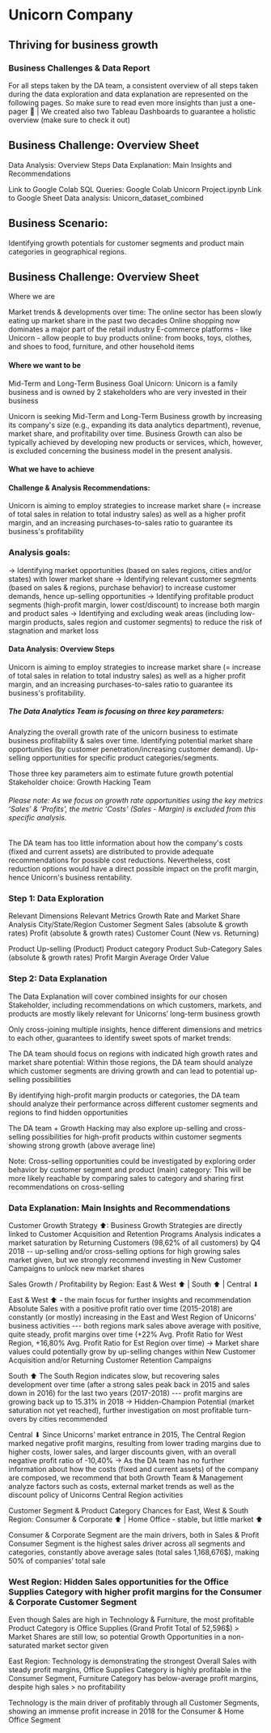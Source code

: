 # Unicorn Company

## Thriving for business growth

### Business Challenges & Data Report
For all steps taken by the DA team, a consistent overview of all steps taken during the data exploration and data explanation are represented on the following pages.
So make sure to read even more insights than just a one-pager 🦄 | We created also two Tableau Dashboards to guarantee a holistic overview (make sure to check it out)


## Business Challenge: Overview Sheet
Data Analysis: Overview Steps
Data Explanation: Main Insights and Recommendations

Link to Google Colab SQL Queries: Google Colab Unicorn Project.ipynb
Link to Google Sheet Data analysis: Unicorn_dataset_combined

## Business Scenario:
 Identifying growth potentials for customer segments and product main categories in geographical regions.


## Business Challenge: Overview Sheet

Where we are

Market trends & developments over time: 
The online sector has been slowly eating up market share in the past two decades
Online shopping now dominates a major part of the retail industry
E-commerce platforms - like Unicorn -  allow people to buy products online: from books, toys, clothes, and shoes to food, furniture, and other household items

#### Where we want to be

Mid-Term and Long-Term Business Goal Unicorn: 
Unicorn is a family business and is owned by 2 stakeholders who are very invested in their business

Unicorn is seeking Mid-Term and Long-Term Business growth by increasing its company's size (e.g., expanding its data analytics department), revenue, market share, and profitability over time. Business Growth can also be typically achieved by developing new products or services, which, however, is excluded concerning the business model in the present analysis.

#### What we have to achieve

#### Challenge & Analysis Recommendations:
Unicorn is aiming to employ strategies to increase market share (= increase of total sales in relation to total industry sales) as well as a higher profit margin, and an increasing purchases-to-sales ratio to guarantee its business's profitability

### Analysis goals: 
→ Identifying market opportunities (based on sales regions, cities and/or states) with lower market share 
→ Identifying relevant customer segments (based on sales & regions, purchase behavior) to increase customer demands, hence up-selling opportunities
→ Identifying profitable product segments (high-profit margin, lower cost/discount) to increase both margin and product sales 
→  Identifying and excluding weak areas (including low-margin products, sales region and customer segments) to reduce the risk of stagnation and market loss
#### Data Analysis: Overview Steps

Unicorn is aiming to employ strategies to increase market share (= increase of total sales in relation to total industry sales) as well as a higher profit margin, and an increasing purchases-to-sales ratio to guarantee its business's profitability.

##### The Data Analytics Team is focusing on three key parameters:

Analyzing the overall growth rate of the unicorn business to estimate business profitability & sales over time. 
Identifying potential market share opportunities (by customer penetration/increasing customer demand).
Up-selling opportunities for specific product categories/segments.

Those three key parameters aim to estimate future growth potential 
Stakeholder choice: Growth Hacking Team 

###### Please note: As we focus on growth rate opportunities using the key metrics ‘Sales’ & ‘Profits’, the metric ‘Costs’ (Sales - Margin) is excluded from this specific analysis. 
The DA team has too little information about how the company's costs (fixed and current assets) are distributed to provide adequate recommendations for possible cost reductions. Nevertheless, cost reduction options would have a direct possible impact on the profit margin, hence Unicorn's business rentability. 

### Step 1: Data Exploration

Relevant Dimensions
Relevant Metrics
Growth Rate and Market Share Analysis
City/State/Region
Customer Segment
Sales (absolute & growth rates)
Profit  (absolute & growth rates)
Customer Count (New vs. Returning) 

Product Up-selling
(Product)
Product category
Product Sub-Category
Sales  (absolute & growth rates)
Profit Margin
Average Order Value


### Step 2: Data Explanation

The Data Explanation will cover combined insights for our chosen Stakeholder, including recommendations on which customers, markets, and products are mostly likely relevant for Unicorns’ long-term business growth 

Only cross-joining multiple insights, hence different dimensions and metrics to each other, guarantees to identify sweet spots of market trends:

The DA team should focus on regions with indicated high growth rates and market share potential: Within those regions, the DA team should analyze which customer segments are driving growth and can lead to potential up-selling possibilities 


By identifying high-profit margin products or categories, the DA team should analyze their performance across different customer segments and regions to find hidden opportunities 

The DA team + Growth Hacking may also explore up-selling and cross-selling possibilities for high-profit products within customer segments showing strong growth (above average line) 

Note: Cross-selling opportunities could be investigated by exploring order behavior by customer segment and product (main) category: This will be more likely reachable by comparing sales to category and sharing first recommendations on cross-selling 

### Data Explanation: Main Insights and Recommendations

Customer Growth Strategy ⬆:
Business Growth Strategies are directly linked to Customer Acquisition and Retention Programs
Analysis indicates a market saturation by Returning Customers (98,62% of all customers) by Q4 2018 -- up-selling and/or cross-selling options for high growing sales market given, but we strongly recommend investing in New Customer Campaigns to unlock new market shares

Sales Growth / Profitability by Region: 
East & West ⬆ | South ⬆ | Central ⬇

 East & West ⬆  - the  main focus for further insights and recommendation
Absolute Sales with a positive profit ratio over time (2015-2018) are constantly (or mostly) increasing in the East and West Region of Unicorns’ business activities --- both regions mark sales above average with positive, quite steady, profit margins over time (+22% Avg. Profit Ratio for West Region, +16,80% Avg. Profit Ratio for Est Region over time)
→ Market share values could potentially grow by up-selling changes within New Customer Acquisition and/or Returning Customer Retention Campaigns

South ⬆
The South Region indicates slow, but recovering sales development over time (after a strong sales peak back in 2015 and sales down in 2016) for the last two years (2017-2018) --- profit margins are growing back up to 15.31% in 2018
→ Hidden-Champion Potential (market saturation not yet reached), further investigation on most profitable turn-overs by cities recommended

Central ⬇ 
Since Unicorns’ market entrance in 2015, The Central Region marked negative profit margins, resulting from lower trading margins due to higher costs, lower sales, and larger discounts given, with an overall negative profit ratio of -10,40%
→ As the DA team has no further information about how the costs (fixed and current assets) of the company are composed, we recommend that both Growth Team & Management analyze factors such as costs, external market trends as well as the discount policy of Unicorns Central Region activities


Customer Segment & Product Category Chances for East, West & South Region:
Consumer & Corporate ⬆ | Home Office - stable, but little market ⬆

Consumer & Corporate Segment are the main drivers, both in Sales & Profit 
Consumer Segment is the highest sales driver across all segments and categories, constantly above average sales (total sales 1,168,676$), making 50% of companies’ total sale

### West Region:  Hidden Sales opportunities for the Office Supplies Category with higher profit margins for the Consumer & Corporate Customer Segment

Even though Sales are high in Technology & Furniture, the most profitable Product Category is Office Supplies (Grand Profit Total of 52,596$) > Market Shares are still low, so potential Growth Opportunities in a non-saturated market sector given  

East Region: Technology is demonstrating the strongest Overall Sales with steady profit margins, Office Supplies Category is highly profitable in the Consumer Segment, Furniture Category has below-average profit margins, despite high sales > no profitability

Technology is the main driver of profitably through all Customer Segments, showing an immense profit increase in 2018 for the Consumer & Home Office Segment
